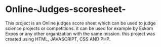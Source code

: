# Online-Judges-scoresheet-
This project is an Online judges score sheet which can be used to judge science projects or competitions. it can be used for example by Eskom Expos or any other organization with the same mission. this project was created using HTML, JAVASCRIPT, CSS AND PHP. 
